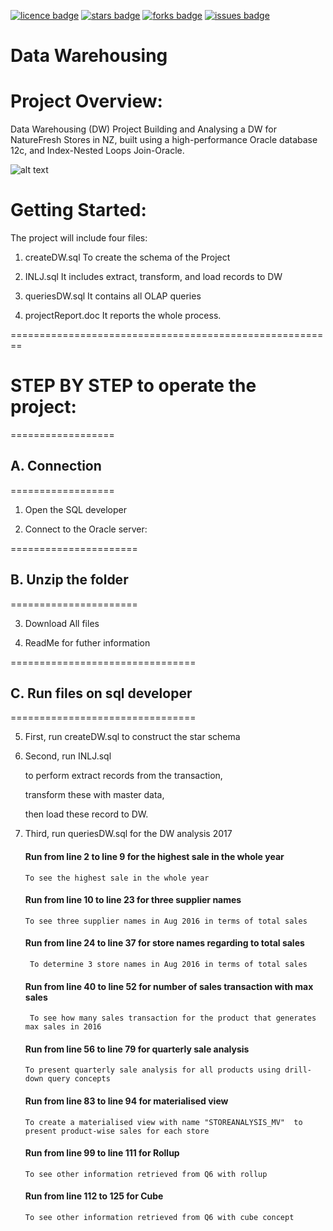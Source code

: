 [![licence badge]][licence]
[![stars badge]][stars]
[![forks badge]][forks]
[![issues badge]][issues]

[licence badge]:https://img.shields.io/badge/license-MIT-blue.svg
[stars badge]:https://img.shields.io/github/stars/hey-red/Markdown.svg
[forks badge]:https://img.shields.io/github/forks/hey-red/Markdown.svg
[issues badge]:https://img.shields.io/github/issues/hey-red/Markdown.svg

[licence]:https://github.com/nglthu/Datawarehousing/blob/master/LICENSE
[stars]:https://github.com/nglthu/Datawarehousing/stargazers
[forks]:https://github.com/nglthu/Datawarehousing/network
[issues]:https://github.com/nglthu/Datawarehousing/issues

# Data Warehousing
# Project Overview: 
	
Data Warehousing (DW) Project Building and Analysing a DW for NatureFresh Stores in NZ, built using a high-performance Oracle database 12c, and Index-Nested Loops Join-Oracle.

![alt text](https://github.com/nglthu/Datawarehousing/blob/master/img/dataIntegration.png)



# Getting Started:

The project will include four files:

1. createDW.sql
 To create the schema of the Project

2. INLJ.sql
 It includes extract, transform, and load records to DW

3. queriesDW.sql
 It contains all OLAP queries

4. projectReport.doc
 It reports the whole process.

========================================================

# STEP BY STEP to operate the project:

==================
## A. Connection
==================
1. Open the SQL developer 


2. Connect to the Oracle server:
 
	
======================
## B. Unzip the folder
======================

3. Download All files

4. ReadMe for futher information

================================
## C. Run files on sql developer
================================

5. First, run createDW.sql to construct the star schema



6. Second, run INLJ.sql 
 
	to perform extract records from the transaction, 
 
	transform these with master data, 
 
	then load these record to DW.



7. Third, run queriesDW.sql for the DW analysis 2017

	#### Run from line 2 to line 9 for the highest sale in the whole year
	```
	To see the highest sale in the whole year
	```
	#### Run from line 10 to line 23 for three supplier names
	```
	To see three supplier names in Aug 2016 in terms of total sales
	```
	#### Run from line 24 to line 37 for store names regarding to total sales
	```
	 To determine 3 store names in Aug 2016 in terms of total sales
	```
	#### Run from line 40 to line 52 for number of sales transaction with max sales 
	```
	 To see how many sales transaction for the product that generates max sales in 2016
	```
	#### Run from line 56 to line 79 for quarterly sale analysis
	```
  	To present quarterly sale analysis for all products using drill-down query concepts
	```
 	#### Run from line 83 to line 94 for materialised view
	```
 	To create a materialised view with name "STOREANALYSIS_MV"  to present product-wise sales for each store
	```
	#### Run from line 99 to line 111 for Rollup 
	```
    To see other information retrieved from Q6 with rollup  
	```
	#### Run from line 112 to 125 for Cube 
	```
	To see other information retrieved from Q6 with cube concept 

	```

